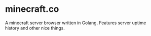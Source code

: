 # minecraft.co

A minecraft server browser written in Golang. Features server uptime history and other nice things.